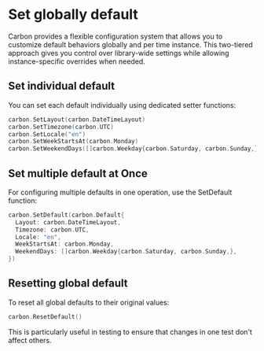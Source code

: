# Set globally default
Carbon provides a flexible configuration system that allows you to customize default behaviors globally and per time instance. This two-tiered approach gives you control over library-wide settings while allowing instance-specific overrides when needed.

## Set individual default
You can set each default individually using dedicated setter functions:

```go
carbon.SetLayout(carbon.DateTimeLayout)
carbon.SetTimezone(carbon.UTC)
carbon.SetLocale("en")
carbon.SetWeekStartsAt(carbon.Monday)
carbon.SetWeekendDays([]carbon.Weekday{carbon.Saturday, carbon.Sunday,})
```

## Set multiple default at Once
For configuring multiple defaults in one operation, use the SetDefault function:
```go
carbon.SetDefault(carbon.Default{
  Layout: carbon.DateTimeLayout,
  Timezone: carbon.UTC,
  Locale: "en",
  WeekStartsAt: carbon.Monday,
  WeekendDays: []carbon.Weekday{carbon.Saturday, carbon.Sunday,},
})
```

## Resetting global default
To reset all global defaults to their original values:
```go
carbon.ResetDefault()
```
This is particularly useful in testing to ensure that changes in one test don't affect others.


